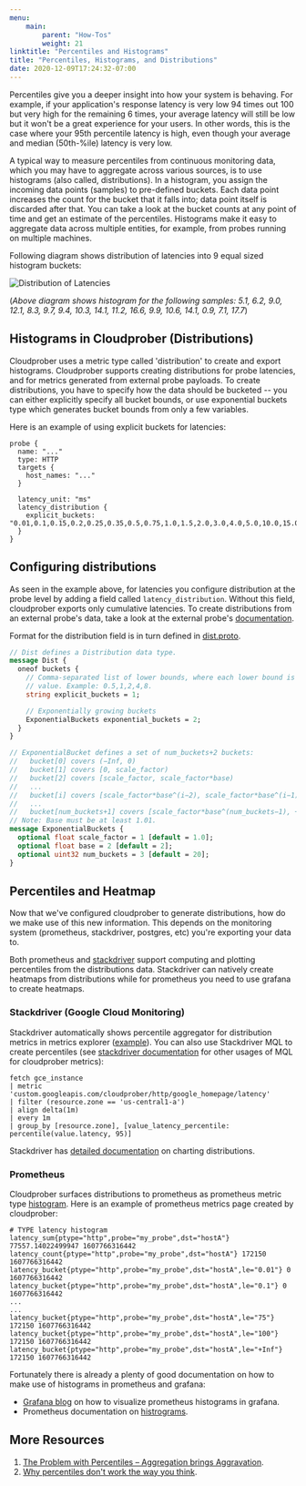 ```yaml
---
menu:
    main:
        parent: "How-Tos"
        weight: 21
linktitle: "Percentiles and Histograms"
title: "Percentiles, Histograms, and Distributions"
date: 2020-12-09T17:24:32-07:00
---
```

Percentiles give you a deeper insight into how your system is behaving. For example, if your application's response latency is very low 94 times out 100 but very high for the remaining 6 times, your average latency will still be low but it won't be a great experience for your users. In other words, this is the case where your 95th percentile latency is high, even though your average and median (50th-%ile) latency is very low. 

A typical way to measure percentiles from continuous monitoring data, which you may have to aggregate across various sources, is to use histograms (also called, distributions). In a histogram, you assign the incoming data points (samples) to pre-defined buckets. Each data point increases the count for the bucket that it falls into; data point itself is discarded after that. You can take a look at the bucket counts at any point of time and get an estimate of the percentiles. Histograms make it easy to aggregate data across multiple entities, for example, from probes running on multiple machines.

Following diagram shows distribution of latencies into 9 equal sized histogram buckets:

![Distribution of Latencies](/diagrams/latency_distribution.png "Histogram for the samples")

(_Above diagram shows histogram for the following samples:
5.1, 6.2, 9.0, 12.1, 8.3, 9.7, 9.4, 10.3, 14.1, 11.2, 16.6, 9.9, 10.6, 14.1, 0.9, 7.1, 17.7_)


## Histograms in Cloudprober (Distributions)

Cloudprober uses a metric type called 'distribution' to create and export histograms. Cloudprober supports creating distributions for probe latencies, and for metrics generated from external probe payloads. To create distributions, you have to specify how the data should be bucketed -- you can either explicitly specify all bucket bounds, or use exponential buckets type which generates bucket bounds from only a few variables.

Here is an example of using explicit buckets for latencies:

```
probe {
  name: "..."
  type: HTTP
  targets {
    host_names: "..."
  }

  latency_unit: "ms"
  latency_distribution {
    explicit_buckets: "0.01,0.1,0.15,0.2,0.25,0.35,0.5,0.75,1.0,1.5,2.0,3.0,4.0,5.0,10.0,15.0,20.0"
  }
}
```

## Configuring distributions

As seen in the example above, for latencies you configure distribution at the probe level by adding a field called `latency_distribution`. Without this field, cloudprober exports only cumulative latencies. To create distributions from an external probe's data, take a look at the external probe's [documentation](/how-to/external-probe/#distributions).

Format for the distribution field is in turn defined in [dist.proto](https://github.com/cloudprober/cloudprober/blob/master/metrics/proto/dist.proto).

```protobuf
// Dist defines a Distribution data type.
message Dist {
  oneof buckets {
    // Comma-separated list of lower bounds, where each lower bound is a float
    // value. Example: 0.5,1,2,4,8.
    string explicit_buckets = 1;

    // Exponentially growing buckets
    ExponentialBuckets exponential_buckets = 2;
  }
}

// ExponentialBucket defines a set of num_buckets+2 buckets:
//   bucket[0] covers (−Inf, 0)
//   bucket[1] covers [0, scale_factor)
//   bucket[2] covers [scale_factor, scale_factor*base)
//   ...
//   bucket[i] covers [scale_factor*base^(i−2), scale_factor*base^(i−1))
//   ...
//   bucket[num_buckets+1] covers [scale_factor*base^(num_buckets−1), +Inf)
// Note: Base must be at least 1.01.
message ExponentialBuckets {
  optional float scale_factor = 1 [default = 1.0];
  optional float base = 2 [default = 2];
  optional uint32 num_buckets = 3 [default = 20];
}
```

## Percentiles and Heatmap

Now that we've configured cloudprober to generate distributions, how do we make use of this new information. This depends on the monitoring system (prometheus, stackdriver, postgres, etc) you're exporting your data to.

Both prometheus and [stackdriver](/surfacers/stackdriver/) support computing and plotting percentiles from the distributions data. Stackdriver can natively create heatmaps from distributions while for prometheus you need to use grafana to create heatmaps.

### Stackdriver (Google Cloud Monitoring)

Stackdriver automatically shows percentile aggregator for distribution metrics in metrics explorer ([example](/diagrams/metrics_explorer_percentile.png)). You can also use Stackdriver MQL to create percentiles (see [stackdriver documentation](/surfacers/stackdriver/#accessing-the-data) for other usages of MQL for cloudprober metrics):

```shell
fetch gce_instance
| metric 'custom.googleapis.com/cloudprober/http/google_homepage/latency'
| filter (resource.zone == 'us-central1-a')
| align delta(1m)
| every 1m
| group_by [resource.zone], [value_latency_percentile: percentile(value.latency, 95)]
```

Stackdriver has [detailed documentation](https://cloud.google.com/monitoring/charts/charting-distribution-metrics) on charting distributions.

### Prometheus

Cloudprober surfaces distributions to prometheus as prometheus metric type [histogram](https://prometheus.io/docs/concepts/metric_types/#histogram). Here is an example of prometheus metrics page created by cloudprober:
```shell
# TYPE latency histogram
latency_sum{ptype="http",probe="my_probe",dst="hostA"} 77557.14022499947 1607766316442
latency_count{ptype="http",probe="my_probe",dst="hostA"} 172150 1607766316442
latency_bucket{ptype="http",probe="my_probe",dst="hostA",le="0.01"} 0 1607766316442
latency_bucket{ptype="http",probe="my_probe",dst="hostA",le="0.1"} 0 1607766316442
...
...
latency_bucket{ptype="http",probe="my_probe",dst="hostA",le="75"} 172150 1607766316442
latency_bucket{ptype="http",probe="my_probe",dst="hostA",le="100"} 172150 1607766316442
latency_bucket{ptype="http",probe="my_probe",dst="hostA",le="+Inf"} 172150 1607766316442
```
Fortunately there is already a plenty of good documentation on how to make use of histograms in prometheus and grafana:

- [Grafana blog](https://grafana.com/blog/2020/06/23/how-to-visualize-prometheus-histograms-in-grafana/) on how to visualize prometheus histograms in grafana.
- Prometheus documentation on [histrograms](https://prometheus.io/docs/practices/histograms/).



## More Resources

1. [The Problem with Percentiles – Aggregation brings Aggravation](https://www.circonus.com/2018/11/the-problem-with-percentiles-aggregation-brings-aggravation/).
1. [Why percentiles don't work the way you think](https://orangematter.solarwinds.com/2016/11/18/why-percentiles-dont-work-the-way-you-think/).